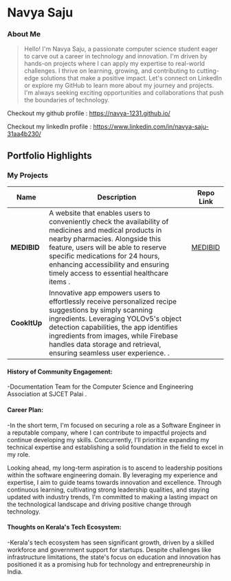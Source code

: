 # Navya Saju

### About Me
 
> Hello! I'm Navya Saju, a passionate computer science student eager to carve out a career in technology and innovation. I'm driven by hands-on projects where I can apply my expertise to real-world challenges. I thrive on learning, growing, and contributing to cutting-edge solutions that make a positive impact. Let's connect on LinkedIn or explore my GitHub to learn more about my journey and projects. I'm always seeking exciting opportunities and collaborations that push the boundaries of technology.
> 
Checkout my github profile : https://navya-1231.github.io/

Checkout my linkedln profile : https://www.linkedin.com/in/navya-saju-31aa4b230/  

## Portfolio Highlights

### My Projects

| Name                | Description                                                               | Repo Link                                                      |
|---------------------|---------------------------------------------------------------------------|----------------------------------------------------------------|
| **MEDIBID**       | A website that enables users to conveniently check the availability of medicines and medical products in nearby pharmacies. Alongside this feature, users will be able to reserve specific medications for 24 hours, enhancing accessibility and ensuring timely access to essential healthcare items  .                                          | [MEDIBID](https://github.com/MEDIBID)             |
| **CookItUp**      |   Innovative app empowers users to effortlessly receive personalized recipe suggestions by simply scanning ingredients. Leveraging YOLOv5's object detection capabilities, the app identifies ingredients from images, while Firebase handles data storage and retrieval, ensuring seamless user experience. .                                             |             |
     


#### History of Community Engagement:

-Documentation Team for the Computer Science and Engineering Association at SJCET Palai .



#### Career Plan:

-In the short term, I'm focused on securing a role as a Software Engineer in a reputable company, where I can contribute to impactful projects and continue developing my skills. Concurrently, I'll prioritize expanding my technical expertise and establishing a solid foundation in the field to excel in my role.

Looking ahead, my long-term aspiration is to ascend to leadership positions within the software engineering domain. By leveraging my experience and expertise, I aim to guide teams towards innovation and excellence. Through continuous learning, cultivating strong leadership qualities, and staying updated with industry trends, I'm committed to making a lasting impact on the technological landscape and driving positive change through technology.

#### Thoughts on Kerala's Tech Ecosystem:

-Kerala's tech ecosystem has seen significant growth, driven by a skilled workforce and government support for startups. Despite challenges like infrastructure limitations, the state's focus on education and innovation has positioned it as a promising hub for technology and entrepreneurship in India.
